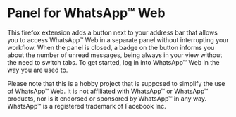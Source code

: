 # Panel for WhatsApp™ Web

This firefox extension adds a button next to your address bar that allows you
to access WhatsApp™ Web in a separate panel without interrupting your workflow.
When the panel is closed, a badge on the button informs you about the number of
unread messages, being always in your view without the need to switch tabs.
To get started, log in into WhatsApp™ Web in the way you are used to.

Please note that this is a hobby project that is supposed to simplify the use of
WhatsApp™ Web. It is not affiliated with WhatsApp™ or WhatsApp™ products, nor is
it endorsed or sponsored by WhatsApp™ in any way. WhatsApp™ is a registered
trademark of Facebook Inc.
